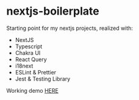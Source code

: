 # nextjs-boilerplate

Starting point for my nextjs projects, realized with:

- NextJS
- Typescript
- Chakra UI
- React Query
- i18next
- ESLint & Prettier
- Jest & Testing Library

Working demo [HERE](https://github.com/jonamat/nextjs-news)

